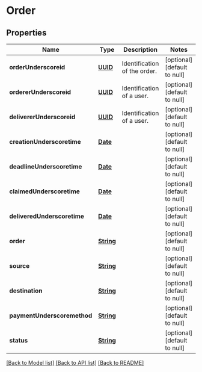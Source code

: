 # Order
## Properties

Name | Type | Description | Notes
------------ | ------------- | ------------- | -------------
**orderUnderscoreid** | [**UUID**](UUID.md) | Identification of the order. | [optional] [default to null]
**ordererUnderscoreid** | [**UUID**](UUID.md) | Identification of a user. | [optional] [default to null]
**delivererUnderscoreid** | [**UUID**](UUID.md) | Identification of a user. | [optional] [default to null]
**creationUnderscoretime** | [**Date**](DateTime.md) |  | [optional] [default to null]
**deadlineUnderscoretime** | [**Date**](DateTime.md) |  | [optional] [default to null]
**claimedUnderscoretime** | [**Date**](DateTime.md) |  | [optional] [default to null]
**deliveredUnderscoretime** | [**Date**](DateTime.md) |  | [optional] [default to null]
**order** | [**String**](string.md) |  | [optional] [default to null]
**source** | [**String**](string.md) |  | [optional] [default to null]
**destination** | [**String**](string.md) |  | [optional] [default to null]
**paymentUnderscoremethod** | [**String**](string.md) |  | [optional] [default to null]
**status** | [**String**](string.md) |  | [optional] [default to null]

[[Back to Model list]](../README.md#documentation-for-models) [[Back to API list]](../README.md#documentation-for-api-endpoints) [[Back to README]](../README.md)

